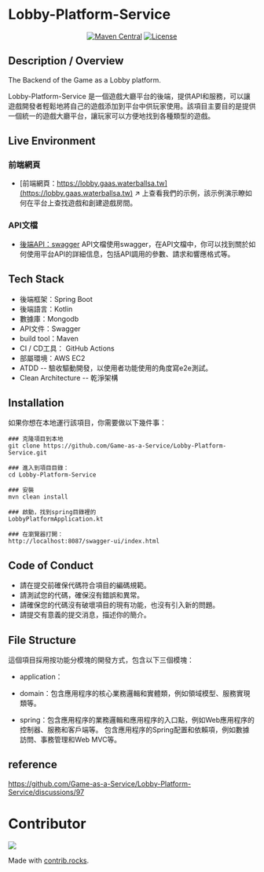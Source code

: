 # Lobby-Platform-Service


<p align="center">
  <a href="https://maven-badges.herokuapp.com/maven-central/com.ejlchina/bean-searcher/"><img src="https://maven-badges.herokuapp.com/maven-central/com.ejlchina/bean-searcher/badge.svg" alt="Maven Central"></a>
  <a href="https://gitee.com/troyzhxu/bean-searcher/blob/master/LICENSE"><img src="https://img.shields.io/hexpm/l/plug.svg" alt="License"></a>
</p>


## Description / Overview
The Backend of the Game as a Lobby platform.

Lobby-Platform-Service 是一個遊戲大廳平台的後端，提供API和服務，可以讓遊戲開發者輕鬆地將自己的遊戲添加到平台中供玩家使用。該項目主要目的是提供一個統一的遊戲大廳平台，讓玩家可以方便地找到各種類型的遊戲。

## Live Environment

### 前端網頁
- [前端網頁：https://lobby.gaas.waterballsa.tw](https://lobby.gaas.waterballsa.tw)
↗ 上查看我們的示例，該示例演示瞭如何在平台上查找遊戲和創建遊戲房間。

### API文檔
- [後端API：swagger](https://api.gaas.waterballsa.tw/swagger-ui/index.html#/)
  API文檔使用swagger，在API文檔中，你可以找到關於如何使用平台API的詳細信息，包括API調用的參數、請求和響應格式等。

##  Tech Stack

- 後端框架：Spring Boot 
- 後端語言：Kotlin 
- 數據庫：Mongodb 
- API文件：Swagger 
- build tool：Maven 
- CI / CD工具： GitHub Actions
- 部屬環境：AWS EC2 
- ATDD -- 驗收驅動開發，以使用者功能使用的角度寫e2e測試。
- Clean Architecture -- 乾淨架構

## Installation
如果你想在本地運行該項目，你需要做以下幾件事：
```
### 克隆項目到本地
git clone https://github.com/Game-as-a-Service/Lobby-Platform-Service.git

### 進入到項目目錄：
cd Lobby-Platform-Service

### 安裝 
mvn clean install 

### 啟動，找到spring目錄裡的
LobbyPlatformApplication.kt

### 在瀏覽器打開：
http://localhost:8087/swagger-ui/index.html 
```

## Code of Conduct
- 請在提交前確保代碼符合項目的編碼規範。
- 請測試您的代碼，確保沒有錯誤和異常。 
- 請確保您的代碼沒有破壞項目的現有功能，也沒有引入新的問題。 
- 請提交有意義的提交消息，描述你的簡介。


## File Structure
這個項目採用按功能分模塊的開發方式，包含以下三個模塊：

- application：


- domain：包含應用程序的核心業務邏輯和實體類，例如領域模型、服務實現類等。


- spring：包含應用程序的業務邏輯和應用程序的入口點，例如Web應用程序的控制器、服務和客戶端等。 包含應用程序的Spring配置和依賴項，例如數據訪問、事務管理和Web MVC等。



## reference
https://github.com/Game-as-a-Service/Lobby-Platform-Service/discussions/97


# Contributor

<a href="https://github.com/Game-as-a-Service/Lobby-Platform/graphs/contributors">
  <img src="https://contrib.rocks/image?repo=Game-as-a-Service/Lobby-Platform" />
</a>

Made with [contrib.rocks](https://contrib.rocks).
